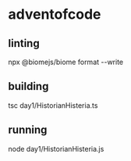 # adventofcode

## linting

npx @biomejs/biome format --write

## building

tsc day1/HistorianHisteria.ts 

## running 

node day1/HistorianHisteria.js 
